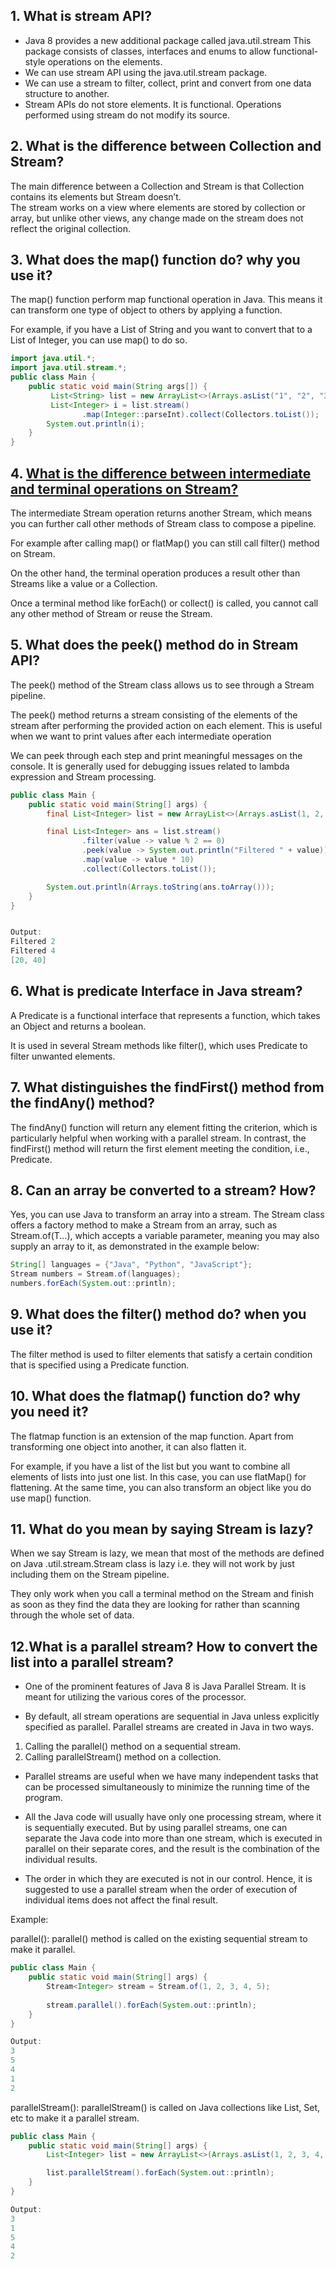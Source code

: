 ## 1. What is stream API?
- Java 8 provides a new additional package called java.util.stream This package consists of classes, interfaces and enums to allow functional-style operations on the elements.<br/>
- We can use stream API using the java.util.stream package.<br/>
- We can use a stream to filter, collect, print and convert from one data structure to another.<br/>
- Stream APIs do not store elements. It is functional. Operations performed using stream do not modify its source.<br/>
## 2. What is the difference between Collection and Stream?

The main difference between a Collection and Stream is that Collection contains its elements but Stream doesn’t.<br/>
The stream works on a view where elements are stored by collection or array, but unlike other views, any change made on the stream does not reflect the original collection.

## 3. What does the map() function do? why you use it? 
The map() function perform map functional operation in Java. This means it can transform one type of object to others by applying a function.

For example, if you have a List of String and you want to convert that to a List of Integer, you can use map() to do so.

```java
import java.util.*;
import java.util.stream.*;
public class Main {
    public static void main(String args[]) {
         List<String> list = new ArrayList<>(Arrays.asList("1", "2", "3"));
         List<Integer> i = list.stream()
                .map(Integer::parseInt).collect(Collectors.toList());
        System.out.println(i);
    }
}
```

## 4. [What is the difference between intermediate and terminal operations on Stream? ](https://javagoal.com/intermediate-operation-in-java-8/)
The intermediate Stream operation returns another Stream, which means you can further call other methods of Stream class to compose a pipeline.

For example after calling map() or flatMap() you can still call filter() method on Stream.

On the other hand, the terminal operation produces a result other than Streams like a value or a Collection.

Once a terminal method like forEach() or collect() is called, you cannot call any other method of Stream or reuse the Stream.

## 5. What does the peek() method do in Stream API?

The peek() method of the Stream class allows us to see through a Stream pipeline.

The peek() method returns a stream consisting of the elements of the stream after performing the provided action on each element. This is useful when we want to print values after each intermediate operation

We can peek through each step and print meaningful messages on the console. It is generally used for debugging issues related to lambda expression and Stream processing.

```java
public class Main {
    public static void main(String[] args) {
        final List<Integer> list = new ArrayList<>(Arrays.asList(1, 2, 3, 4, 5));

        final List<Integer> ans = list.stream()
                .filter(value -> value % 2 == 0)
                .peek(value -> System.out.println("Filtered " + value))
                .map(value -> value * 10)
                .collect(Collectors.toList());

        System.out.println(Arrays.toString(ans.toArray()));
    }
}


Output:
Filtered 2
Filtered 4
[20, 40]
```

## 6. What is predicate Interface in Java stream?

A Predicate is a functional interface that represents a function, which takes an Object and returns a boolean.

It is used in several Stream methods like filter(), which uses Predicate to filter unwanted elements.

## 7. What distinguishes the findFirst() method from the findAny() method?
The findAny() function will return any element fitting the criterion, which is particularly helpful when working with a parallel stream. In contrast, the findFirst() method will return the first element meeting the condition, i.e., Predicate. 

## 8. Can an array be converted to a stream? How?
Yes, you can use Java to transform an array into a stream. The Stream class offers a factory method to make a Stream from an array, such as Stream.of(T...), which accepts a variable parameter, meaning you may also supply an array to it, as demonstrated in the example below:
```java
String[] languages = {"Java", "Python", "JavaScript"}; 
Stream numbers = Stream.of(languages); 
numbers.forEach(System.out::println); 
```

## 9. What does the filter() method do? when you use it? 
The filter method is used to filter elements that satisfy a certain condition that is specified using a Predicate function.

## 10. What does the flatmap() function do? why you need it? 
The flatmap function is an extension of the map function. Apart from transforming one object into another, it can also flatten it.

For example, if you have a list of the list but you want to combine all elements of lists into just one list. In this case, you can use flatMap() for flattening. At the same time, you can also transform an object like you do use map() function.

## 11. What do you mean by saying Stream is lazy? 
When we say Stream is lazy, we mean that most of the methods are defined on Java .util.stream.Stream class is lazy i.e. they will not work by just including them on the Stream pipeline.

They only work when you call a terminal method on the Stream and finish as soon as they find the data they are looking for rather than scanning through the whole set of data.

## 12.What is a parallel stream? How to convert the list into a parallel stream?

- One of the prominent features of Java 8 is Java Parallel Stream. It is meant for utilizing the various cores of the processor.

- By default, all stream operations are sequential in Java unless explicitly specified as parallel. Parallel streams are created in Java in two ways.

1. Calling the parallel() method on a sequential stream.
2. Calling parallelStream() method on a collection.


- Parallel streams are useful when we have many independent tasks that can be processed simultaneously to minimize the running time of the program.

- All the Java code will usually have only one processing stream, where it is sequentially executed. But by using parallel streams, one can separate the Java code into more than one stream, which is executed in parallel on their separate cores, and the result is the combination of the individual results.


- The order in which they are executed is not in our control. Hence, it is suggested to use a parallel stream when the order of execution of individual items does not affect the final result.


Example:

parallel(): parallel() method is called on the existing sequential stream to make it parallel.

```java
public class Main {
    public static void main(String[] args) {
        Stream<Integer> stream = Stream.of(1, 2, 3, 4, 5);
        
        stream.parallel().forEach(System.out::println);
    }
}

Output:
3
5
4
1
2
```

parallelStream(): parallelStream() is called on Java collections like List, Set, etc to make it a parallel stream.

```java
public class Main {
    public static void main(String[] args) {
        List<Integer> list = new ArrayList<>(Arrays.asList(1, 2, 3, 4, 5));

        list.parallelStream().forEach(System.out::println);
    }
}

Output:
3
1
5
4
2
```
